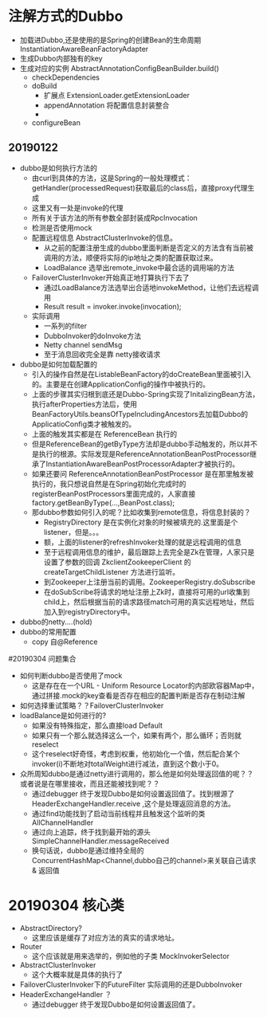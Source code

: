 # 注解方式的Dubbo
* 加载进Dubbo,还是使用的是Spring的创建Bean的生命周期InstantiationAwareBeanFactoryAdapter
* 生成Dubbo内部独有的key 
* 生成对应的实例 AbstractAnnotationConfigBeanBuilder.build()
    * checkDependencies
    * doBuild
        * 扩展点 ExtensionLoader.getExtensionLoader
        * appendAnnotation 将配置信息封装整合
        * 
    * configureBean
    
    
## 20190122
* dubbo是如何执行方法的
    * 由curl到具体的方法，这是Spring的一般处理模式：getHandler(processedRequest)获取最后的class后，直接proxy代理生成
    * 这里又有一处是invoke的代理
    * 所有关于该方法的所有参数全部封装成RpcInvocation
    * 检测是否使用mock
    * 配置远程信息 AbstractClusterInvoke的信息。
        * 从之前的配置注册生成的dubbo里面判断是否定义的方法含有当前被调用的方法，顺便将实际的ip地址之类的配置获取过来。
        * LoadBalance 选举出remote_invoke中最合适的调用端的方法
    * FailoverClusterInvoker开始真正地打算执行下去了
        * 通过LoadBalance方法选举出合适地invokeMethod，让他们去远程调用
        * Result result = invoker.invoke(invocation);
    * 实际调用
        * 一系列的filter
        * DubboInvoker的doInvoke方法
        * Netty channel sendMsg
        * 至于消息回收完全是靠 netty接收请求
* dubbo是如何加载配置的
    * 引入的操作自然是在ListableBeanFactory的doCreateBean里面被引入的。主要是在创建ApplicationConfig的操作中被执行的。
    * 上面的步骤其实归根到底还是Dubbo-Spring实现了InitalizingBean方法，执行afterProperties方法后，使用BeanFactoryUtils.beansOfTypeIncludingAncestors去加载Dubbo的ApplicatioConfig类才被触发的。
    * 上面的触发其实都是在 ReferenceBean 执行的
    * 但是ReferenceBean的getByType方法却是dubbo手动触发的，所以并不是执行的根源。实际发现是ReferenceAnnotationBeanPostProcessor继承了InstantiationAwareBeanPostProcessorAdapter才被执行的。
    * 如果还要问 ReferenceAnnotationBeanPostProcessor 是在那里触发被执行的，我只想说自然是在Spring初始化完成时的registerBeanPostProcessors里面完成的，人家直接factory.getBeanByType(...,BeanPost.class);
    * 那dubbo参数如何引入的呢？比如收集到remote信息，将信息封装的？
        * RegistryDirectory 是在实例化对象的时候被填充的.这里面是个listener，但是。。。
        * 额，上面的listener的refreshInvoker处理的就是远程调用的信息
        * 至于远程调用信息的维护，最后跟踪上去完全是Zk在管理，人家只是设置了参数的回调 ZkclientZookeeperClient 的 createTargetChildListener 方法进行监听。
        * 到Zookeeper上注册当前的调用。ZookeeperRegistry.doSubscribe
        * 在doSubScribe将请求的地址注册上Zk时，直接将可用的url收集到child上，然后根据当前的请求路径match可用的真实远程地址，然后加入到registryDirectory中。
* dubbo的netty....(hold)
* dubbo的常用配置
    * copy 自@Reference  
    
    
    
#20190304 问题集合
* 如何判断dubbo是否使用了mock
    * 这是存在在一个URL - Uniform Resource Locator的内部欧容器Map中，通过拼接.mock的key查看是否存在相应的配置判断是否存在制动注解
* 如何选择重试策略？？FailoverClusterInvoker
* loadBalance是如何进行的?
    * 如果没有特殊指定，那么直接load Default
    * 如果只有一个那么就选择这么一个，如果有两个，那么循环；否则就reselect
    * 这个reselect好奇怪，考虑到权重，他初始化一个值，然后配合某个invoker(i)不断地对totalWeight进行减法，直到这个数小于0。
* 众所周知dubbo是通过netty进行调用的，那么他是如何处理返回值的呢？？或者说是在哪里接收，而且还能被找到呢？？
    * 通过debugger 终于发现Dubbo是如何设置返回值了。找到根源了 HeaderExchangeHandler.receive ,这个是处理返回消息的方法。
    * 通过find功能找到了启动当前线程并且触发这个监听的类 AllChannelHandler
    * 通过向上追踪，终于找到最开始的源头 SimpleChannelHandler.messageReceived
    * 换句话说，dubbo是通过维持全局的ConcurrentHashMap<Channel,dubbo自己的channel>来关联自己请求 & 返回值


# 20190304 核心类
* AbstractDirectory?
    * 这里应该是缓存了对应方法的真实的请求地址。
* Router
    * 这个应该就是用来选举的，例如他的子类 MockInvokerSelector
* AbstractClusterInvoker 
    * 这个大概率就是具体的执行了
* FailoverClusterInvoker下的FutureFilter 实际调用的还是DubboInvoker
* HeaderExchangeHandler ？
    * 通过debugger 终于发现Dubbo是如何设置返回值了。
    

